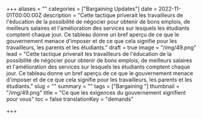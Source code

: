 +++
aliases = ""
categories = ["Bargaining Updates"]
date = 2022-11-01T00:00:00Z
description = "Cette tactique priverait les travailleurs de l'éducation de la possibilité de négocier pour obtenir de bons emplois, de meilleurs salaires et l'amélioration des services sur lesquels les étudiants comptent chaque jour. Ce tableau donne un bref aperçu de ce que le gouvernement menace d'imposer et de ce que cela signifie pour les travailleurs, les parents et les étudiants."
draft = true
image = "/img/49.png"
lead = "Cette tactique priverait les travailleurs de l'éducation de la possibilité de négocier pour obtenir de bons emplois, de meilleurs salaires et l'amélioration des services sur lesquels les étudiants comptent chaque jour. Ce tableau donne un bref aperçu de ce que le gouvernement menace d'imposer et de ce que cela signifie pour les travailleurs, les parents et les étudiants."
slug = ""
summary = ""
tags = ["Bargaining "]
thumbnail = "/img/49.png"
title = "Ce que les exigences du gouvernement signifient pour vous"
toc = false
translationKey = "demands"

+++
